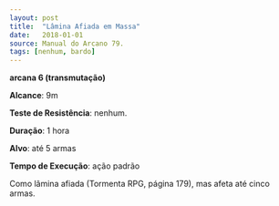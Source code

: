 ```yaml
---
layout: post
title:  "Lâmina Afiada em Massa"
date:   2018-01-01
source: Manual do Arcano 79.
tags: [nenhum, bardo]
---
```


**arcana 6 (transmutação)**

**Alcance**: 9m

**Teste de Resistência**: nenhum.

**Duração**: 1 hora

**Alvo**: até 5 armas

**Tempo de Execução**: ação padrão

Como lâmina afiada (Tormenta RPG, página 179), mas afeta até cinco armas.
